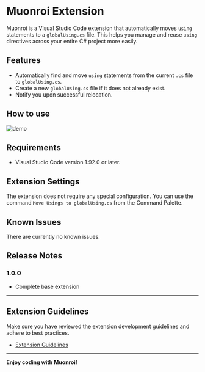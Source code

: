 # Muonroi Extension

Muonroi is a Visual Studio Code extension that automatically moves `using` statements to a `globalUsing.cs` file. This helps you manage and reuse `using` directives across your entire C# project more easily.

## Features

- Automatically find and move `using` statements from the current `.cs` file to `globalUsing.cs`.
- Create a new `globalUsing.cs` file if it does not already exist.
- Notify you upon successful relocation.

## How to use
![demo](https://github.com/user-attachments/assets/7ca8ba39-8b3d-4bac-b353-1937b6b318cc)

## Requirements

- Visual Studio Code version 1.92.0 or later.

## Extension Settings

The extension does not require any special configuration. You can use the command `Move Usings to globalUsing.cs` from the Command Palette.

## Known Issues

There are currently no known issues.

## Release Notes

### 1.0.0

- Complete base extension

---

## Extension Guidelines

Make sure you have reviewed the extension development guidelines and adhere to best practices.

* [Extension Guidelines](https://code.visualstudio.com/api/references/extension-guidelines)

---

**Enjoy coding with Muonroi!**
